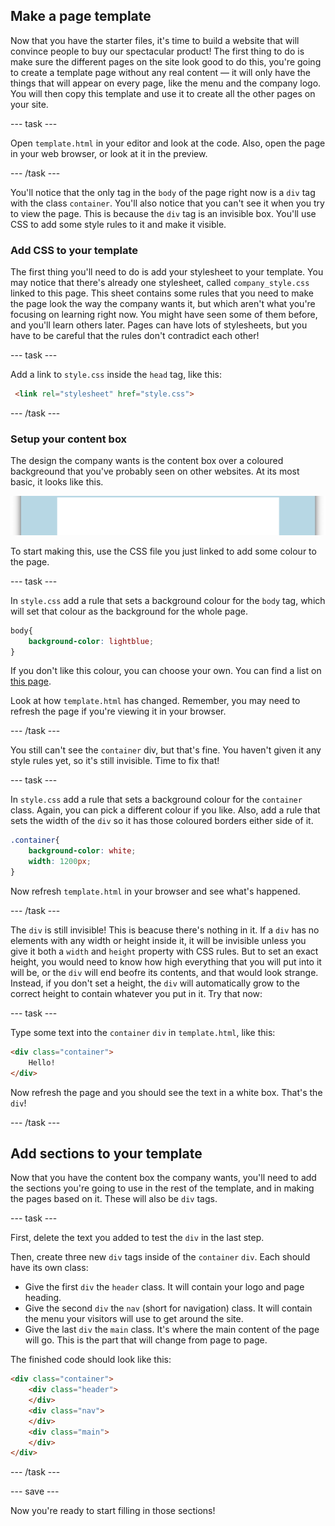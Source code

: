 ## Make a page template

Now that you have the starter files, it's time to build a website that will convince people to buy our spectacular product! The first thing to do is make sure the different pages on the site look good to do this, you're going to create a template page without any real content — it will only have the things that will appear on every page, like the menu and the company logo. You will then copy this template and use it to create all the other pages on your site.

--- task ---

Open `template.html` in your editor and look at the code. Also, open the page in your web browser, or look at it in the preview.

--- /task ---

You'll notice that the only tag in the `body` of the page right now is a `div` tag with the class `container`. You'll also notice that you can't see it when you try to view the page. This is because the `div` tag is an invisible box. You'll use CSS to add some style rules to it and make it visible.

### Add CSS to your template
The first thing you'll need to do is add your stylesheet to your template. You may notice that there's already one stylesheet, called `company_style.css` linked to this page. This sheet contains some rules that you need to make the page look the way the company wants it, but which aren't what you're focusing on learning right now. You might have seen some of them before, and you'll learn others later. Pages can have lots of stylesheets, but you have to be careful that the rules don't contradict each other!

--- task ---

Add a link to `style.css` inside the `head` tag, like this:

```html
 <link rel="stylesheet" href="style.css">
```

--- /task ---

### Setup your content box

The design the company wants is the content box over a coloured backgreound that you've probably seen on other websites. At its most basic, it looks like this.

![A webpage with a white box in the middle of a blue background.](images/content_box.png)

To start making this, use the CSS file you just linked to add some colour to the page.

--- task ---

In `style.css` add a rule that sets a background colour for the `body` tag, which will set that colour as the background for the whole page.

```css
body{
    background-color: lightblue;
}
```

If you don't like this colour, you can choose your own. You can find a list on [this page](https://www.w3schools.com/colors/colors_names.asp).

Look at how `template.html` has changed. Remember, you may need to refresh the page if you're viewing it in your browser.

--- /task ---

You still can't see the `container` div, but that's fine. You haven't given it any style rules yet, so it's still invisible. Time to fix that!

--- task ---

In `style.css` add a rule that sets a background colour for the `container` class. Again, you can pick a different colour if you like. Also, add a rule that sets the width of the `div` so it has those coloured borders either side of it.

```css
.container{
    background-color: white;
    width: 1200px;
}
```

Now refresh `template.html` in your browser and see what's happened.

--- /task ---

The `div` is still invisible! This is beacuse there's nothing in it. If a `div` has no elements with any width or height inside it, it will be invisible unless you give it both a `width` and `height` property with CSS rules. But to set an exact height, you would need to know how high everything that you will put into it will be, or the `div` will end beofre its contents, and that would look strange. Instead, if you don't set a height, the `div` will automatically grow to the correct height to contain whatever you put in it. Try that now: 

--- task ---

Type some text into the `container` `div` in `template.html`, like this:

```html
<div class="container">
    Hello!
</div>
```

Now refresh the page and you should see the text in a white box. That's the `div`!

--- /task ---

## Add sections to your template
Now that you have the content box the company wants, you'll need to add the sections you're going to use in the rest of the template, and in making the pages based on it. These will also be `div` tags.

--- task ---

First, delete the text you added to test the `div` in the last step.

Then, create three new `div` tags inside of the `container` `div`. Each should have its own class:

  + Give the first `div` the `header` class. It will contain your logo and page heading.
  + Give the second `div` the `nav` (short for navigation) class. It will contain the menu your visitors will use to get around the site.
  + Give the last `div` the `main` class. It's where the main content of the page will go. This is the part that will change from page to page.

The finished code should look like this:

```html
<div class="container">
    <div class="header">
    </div>
    <div class="nav">
    </div>
    <div class="main">
    </div>
</div>
```

--- /task ---

--- save ---

Now you're ready to start filling in those sections!